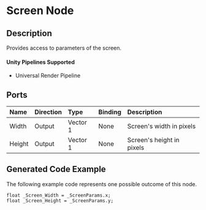 # Screen Node

## Description

Provides access to parameters of the screen.

#### Unity Pipelines Supported
- Universal Render Pipeline

## Ports

| Name        | Direction           | Type  | Binding | Description |
|:------------ |:-------------|:-----|:---|:---|
| Width | Output      |    Vector 1 | None | Screen's width in pixels |
| Height | Output      |    Vector 1 | None | Screen's height in pixels |

## Generated Code Example

The following example code represents one possible outcome of this node.

```
float _Screen_Width = _ScreenParams.x;
float _Screen_Height = _ScreenParams.y;
```